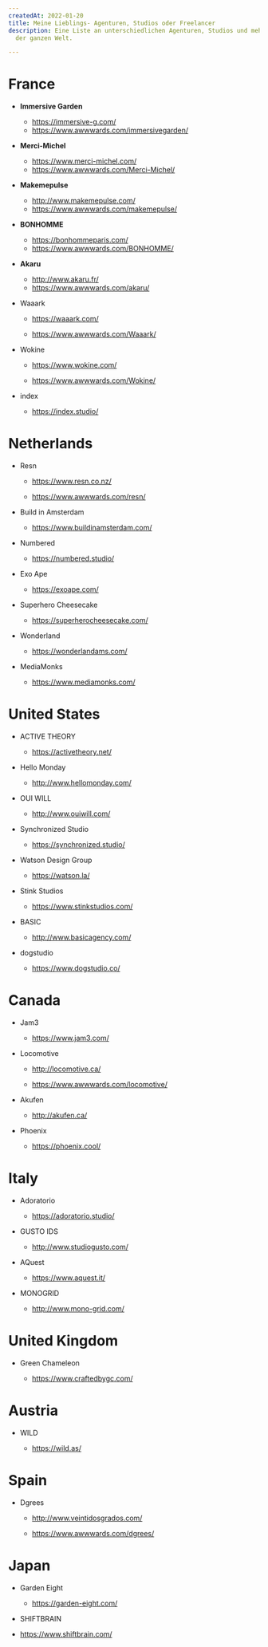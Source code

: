 ```yaml
---
createdAt: 2022-01-20
title: Meine Lieblings- Agenturen, Studios oder Freelancer
description: Eine Liste an unterschiedlichen Agenturen, Studios und mehr. Aus
  der ganzen Welt.

---
```


# France

* **Immersive Garden**
  
  * https://immersive-g.com/
  * https://www.awwwards.com/immersivegarden/

* **Merci-Michel**
  
  * https://www.merci-michel.com/
  * https://www.awwwards.com/Merci-Michel/

* **Makemepulse**
  
  * http://www.makemepulse.com/
  * https://www.awwwards.com/makemepulse/

* **BONHOMME**
  
  * https://bonhommeparis.com/
  * https://www.awwwards.com/BONHOMME/

* **Akaru**
  
  * http://www.akaru.fr/
  * https://www.awwwards.com/akaru/

* Waaark
  
  * https://waaark.com/
  
  * https://www.awwwards.com/Waaark/

* Wokine
  
  * https://www.wokine.com/
  
  * https://www.awwwards.com/Wokine/

* index
  
  * https://index.studio/

# Netherlands

* Resn
  
  * https://www.resn.co.nz/
  
  * https://www.awwwards.com/resn/

* Build in Amsterdam
  
  * https://www.buildinamsterdam.com/

* Numbered
  
  * https://numbered.studio/

* Exo Ape
  
  * https://exoape.com/

* Superhero Cheesecake
  
  * https://superherocheesecake.com/

* Wonderland
  
  * https://wonderlandams.com/

* MediaMonks
  
  * https://www.mediamonks.com/

# United States

* ACTIVE THEORY
  
  * https://activetheory.net/

* Hello Monday
  
  * http://www.hellomonday.com/

* OUI WILL
  
  * http://www.ouiwill.com/

* Synchronized Studio
  
  * https://synchronized.studio/

* Watson Design Group
  
  * https://watson.la/

* Stink Studios
  
  * https://www.stinkstudios.com/

* BASIC
  
  * http://www.basicagency.com/

* dogstudio
  
  * https://www.dogstudio.co/

# Canada

* Jam3
  
  * https://www.jam3.com/

* Locomotive
  
  * http://locomotive.ca/
  
  * https://www.awwwards.com/locomotive/

* Akufen
  
  * http://akufen.ca/

* Phoenix
  
  * https://phoenix.cool/

# Italy

* Adoratorio
  
  * https://adoratorio.studio/

* GUSTO IDS
  
  * http://www.studiogusto.com/

* AQuest
  
  * https://www.aquest.it/

* MONOGRID
  
  * http://www.mono-grid.com/

# United Kingdom

* Green Chameleon
  
  * https://www.craftedbygc.com/

# Austria

* WILD
  
  * https://wild.as/

# Spain

* Dgrees
  
  * http://www.veintidosgrados.com/
  
  * https://www.awwwards.com/dgrees/

# Japan

* Garden Eight
  
  * https://garden-eight.com/

* SHIFTBRAIN

* https://www.shiftbrain.com/